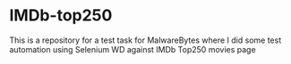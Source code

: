 # IMDb-top250
This is a repository for a test task for MalwareBytes where I did some test automation using Selenium WD against IMDb Top250 movies page
